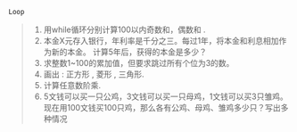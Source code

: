 `Loop`

> 1. 用while循环分别计算100以内奇数和，偶数和 .
> 2. 本金X元存入银行，年利率是千分之三。每过1年，将本金和利息相加作为新的本金。 计算5年后，获得的本金是多少？
> 3. 求整数1~100的累加值，但要求跳过所有个位为3的数。
> 4. 画出 : 正方形 , 菱形 , 三角形.
> 5. 计算任意数阶乘.
> 6. 5文钱可以买一只公鸡，3文钱可以买一只母鸡，1文钱可以买3只雏鸡。现在用100文钱买100只鸡，那么各有公鸡、母鸡、雏鸡多少只？写出多种情况 